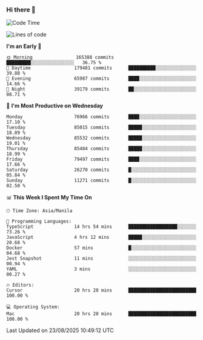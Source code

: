 ### Hi there 👋

<!--START_SECTION:waka-->
![Code Time](http://img.shields.io/badge/Code%20Time-6%2C211%20hrs%2033%20mins-blue)

![Lines of code](https://img.shields.io/badge/From%20Hello%20World%20I%27ve%20Written-146.3%20million%20lines%20of%20code-blue)

**I'm an Early 🐤** 

```text
🌞 Morning                165388 commits      █████████░░░░░░░░░░░░░░░░   36.75 % 
🌆 Daytime                179481 commits      ██████████░░░░░░░░░░░░░░░   39.88 % 
🌃 Evening                65987 commits       ████░░░░░░░░░░░░░░░░░░░░░   14.66 % 
🌙 Night                  39179 commits       ██░░░░░░░░░░░░░░░░░░░░░░░   08.71 % 
```
📅 **I'm Most Productive on Wednesday** 

```text
Monday                   76966 commits       ████░░░░░░░░░░░░░░░░░░░░░   17.10 % 
Tuesday                  85015 commits       █████░░░░░░░░░░░░░░░░░░░░   18.89 % 
Wednesday                85532 commits       █████░░░░░░░░░░░░░░░░░░░░   19.01 % 
Thursday                 85484 commits       █████░░░░░░░░░░░░░░░░░░░░   18.99 % 
Friday                   79497 commits       ████░░░░░░░░░░░░░░░░░░░░░   17.66 % 
Saturday                 26270 commits       █░░░░░░░░░░░░░░░░░░░░░░░░   05.84 % 
Sunday                   11271 commits       █░░░░░░░░░░░░░░░░░░░░░░░░   02.50 % 
```


📊 **This Week I Spent My Time On** 

```text
🕑︎ Time Zone: Asia/Manila

💬 Programming Languages: 
TypeScript               14 hrs 54 mins      ██████████████████░░░░░░░   73.26 % 
JavaScript               4 hrs 12 mins       █████░░░░░░░░░░░░░░░░░░░░   20.68 % 
Docker                   57 mins             █░░░░░░░░░░░░░░░░░░░░░░░░   04.68 % 
Jest Snapshot            11 mins             ░░░░░░░░░░░░░░░░░░░░░░░░░   00.94 % 
YAML                     3 mins              ░░░░░░░░░░░░░░░░░░░░░░░░░   00.27 % 

🔥 Editors: 
Cursor                   20 hrs 20 mins      █████████████████████████   100.00 % 

💻 Operating System: 
Mac                      20 hrs 20 mins      █████████████████████████   100.00 % 
```


 Last Updated on 23/08/2025 10:49:12 UTC
<!--END_SECTION:waka-->


<!--
**rad182/rad182** is a ✨ _special_ ✨ repository because its `README.md` (this file) appears on your GitHub profile.

Here are some ideas to get you started:

- 🔭 I’m currently working on ...
- 🌱 I’m currently learning ...
- 👯 I’m looking to collaborate on ...
- 🤔 I’m looking for help with ...
- 💬 Ask me about ...
- 📫 How to reach me: ...
- 😄 Pronouns: ...
- ⚡ Fun fact: ...
-->
